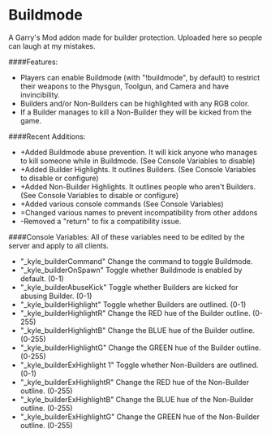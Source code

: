 # Buildmode
A Garry's Mod addon made for builder protection. Uploaded here so people can laugh at my mistakes.

####Features: 
* Players can enable Buildmode (with "!buildmode", by default) to restrict their weapons to the Physgun, Toolgun, and Camera and have invincibility. 
* Builders and/or Non-Builders can be highlighted with any RGB color. 
* If a Builder manages to kill a Non-Builder they will be kicked from the game. 

####Recent Additions: 
* +Added Buildmode abuse prevention. It will kick anyone who manages to kill someone while in Buildmode. (See Console Variables to disable) 
* +Added Builder Highlights. It outlines Builders. (See Console Variables to disable or configure) 
* +Added Non-Builder Highlights. It outlines people who aren't Builders. (See Console Variables to disable or configure) 
* +Added various console commands (See Console Variables) 
* =Changed various names to prevent incompatibility from other addons
* -Removed a "return" to fix a compatibility issue.

####Console Variables: 
All of these variables need to be edited by the server and apply to all clients. 
* "_kyle_builderCommand" Change the command to toggle Buildmode. 
* "_kyle_builderOnSpawn" Toggle whether Buildmode is enabled by default. (0-1) 
* "_kyle_builderAbuseKick" Toggle whether Builders are kicked for abusing Builder. (0-1) 
* "_kyle_builderHighlight" Toggle whether Builders are outlined. (0-1) 
* "_kyle_builderHighlightR" Change the RED hue of the Builder outline. (0-255) 
* "_kyle_builderHighlightB" Change the BLUE hue of the Builder outline. (0-255) 
* "_kyle_builderHighlightG" Change the GREEN hue of the Builder outline. (0-255) 
* "_kyle_builderExHighlight 1" Toggle whether Non-Builders are outlined. (0-1) 
* "_kyle_builderExHighlightR" Change the RED hue of the Non-Builder outline. (0-255) 
* "_kyle_builderExHighlightB" Change the BLUE hue of the Non-Builder outline. (0-255) 
* "_kyle_builderExHighlightG" Change the GREEN hue of the Non-Builder outline. (0-255) 
